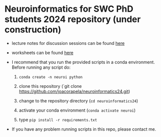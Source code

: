 # Neuroinformatics for SWC PhD students 2024 repository (under construction)

- lecture notes for discussion sessions can be found [here](https://github.com/joacorapela/neuroinformatics24/tree/master/practicals)

- worksheets can be found [here](https://github.com/joacorapela/neuroinformatics24/tree/master/worksheets)

- I recommend that you run the provided scripts in a conda environment. Before running any script do:

    1. `conda create -n neuroi python`
    1. clone this repository (`git clone https://github.com/joacorapela/neuroinformatics24.git)

    2. change to the repository directory (`cd neuroinformatics24`)
    3. activate your conda environment (`conda activate neuroi`)
    4. type `pip install -r requirements.txt`

- If you have any problem running scripts in this repo, please contact me.

